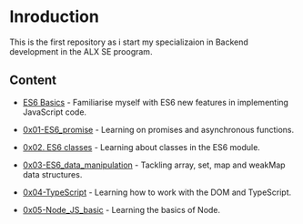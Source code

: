 # Inroduction
This is the first repository as i start my specializaion in Backend development in the ALX SE proogram.

## Content
* [ES6 Basics](./0x00-ES6_basic/) - Familiarise myself with ES6 new features in implementing JavaScript code.

* [0x01-ES6_promise](./0x01-ES6_promise/) - Learning on promises and asynchronous functions.

* [0x02. ES6 classes](./0x02-ES6_classes/) - Learning about classes in the ES6 module.

* [0x03-ES6_data_manipulation](./0x03-ES6_data_manipulation/) - Tackling array, set, map and weakMap data structures.

* [0x04-TypeScript](./0x04-TypeScript/) - Learning how to work with the DOM and TypeScript.

* [0x05-Node_JS_basic](./0x05-Node_JS_basic/) - Learning the basics of Node.
